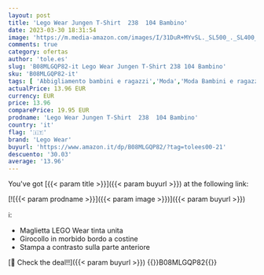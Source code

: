 ```yaml
---
layout: post
title: 'Lego Wear Jungen T-Shirt  238  104 Bambino'
date: 2023-03-30 18:31:54
image: 'https://m.media-amazon.com/images/I/31DuR+MYvSL._SL500_._SL400_.jpg'
comments: true
category: ofertas
author: 'tole.es'
slug: 'B08MLGQP82-it Lego Wear Jungen T-Shirt 238 104 Bambino'
sku: 'B08MLGQP82-it'
tags: [ 'Abbigliamento bambini e ragazzi','Moda','Moda Bambini e ragazzi','T-shirt bambini e ragazzi','T-shirt, polo e camicie per bambini e ragazzi','lego','lego wear','🇮🇹', ]
actualPrice: 13.96 EUR
currency: EUR
price: 13.96
comparePrice: 19.95 EUR
prodname: 'Lego Wear Jungen T-Shirt  238  104 Bambino'
country: 'it'
flag: '🇮🇹'
brand: 'Lego Wear'
buyurl: 'https://www.amazon.it/dp/B08MLGQP82/?tag=tolees00-21'
descuento: '30.03'
average: '13.96'
---
```


You've got [{{< param title >}}]({{< param buyurl >}}) at the following link:

[![{{< param prodname >}}]({{< param image >}})]({{< param buyurl >}})

ℹ️:

- Maglietta LEGO Wear tinta unita
- Girocollo in morbido bordo a costine
- Stampa a contrasto sulla parte anteriore

[🛒 Check the deal!!]({{< param buyurl >}})
{{<world>}}B08MLGQP82{{</world>}}
